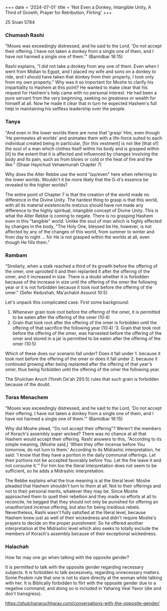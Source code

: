 +++
date = '2024-07-01'
title = 'Not Even a Donkey, Intangible Unity, A Third of Growth, Prayer for Retribution, Flirting'
+++

25 Sivan 5784

### Chumash Rashi

"Moses was exceedingly distressed, and he said to the Lord, 'Do not accept their offering. I have not taken a donkey from a single one of them, and I have not harmed a single one of them.'" (Bamidbar 16:15)

Rashi explains, "I did not take a donkey from any one of them. Even when I went from Midian to Egypt, and I placed my wife and sons on a donkey to ride, and I should have taken that donkey from their property, I took only from my own property." Why was it so important for Moshe to clarify his impartiality to Hashem at this point? He wanted to make clear that his request for Hashem's help came with no personal interest. He had been a pure servant from the very beginning, seeking no greatness or wealth for himself at all. Now he made it clear that in turn he expected Hashem's full help in maintaining his selfless leadership over the people.

### Tanya

"And even in the lower worlds there are none that 'grasp' Him, even though 'He permeates all worlds' and animates them with a life-force suited to each individual created being in particular, [for this vestment] is not like [that of] the soul of a man which clothes itself within his body and is grasped within [it] to the extent that it is affected and influenced by changes involving the body and its pain, such as from blows or cold or the heat of fire and the like." (Shaar Hayichud Vehaemunah Chapter 7)

Why does the Alter Rebbe use the word "וְגַם/even" here when referring to the lower worlds. Wouldn't it be more likely that the G-d's essence be revealed to the higher worlds?

The entire point of Chapter 7 is that the creation of the world made no difference in the Divine Unity. The hardest thing to grasp is that this world, with all its material existence/its metzius should have not made any difference to the highly spiritual, intangible concept of Divine Unity. This is what the Alter Rebbe is coming to negate. There is no grasping Hashem even in this "tangible" world. Unlike the soul of man which is highly effected by changes in the body, "The Holy One, blessed be He, however, is not affected by any of the changes of this world, from summer to winter and from day to night ... for He is not grasped within the worlds at all, even though He fills them."

### Rambam

"Similarly, when a stalk reached a third of its growth before the offering of the omer, one uprooted it and then replanted it after the offering of the omer, and it increased in size. There is a doubt whether it is forbidden because of the increase in size until the offering of the omer the following year or it is not forbidden because it took root before the offering of the omer." (Sefer Kedushah, Ma'achalot Assurot 10:5)

Let's unpack this complicated case. First some background:

1. Whenever grain took root before the offering of the omer, it is permitted to be eaten after the offering of the omer (10:4)
2. Grain that took root after the offering of the omer is forbidden until the offering of that sacrifice the following year (10:4)
'3. Grain that took root before the offering of the omer, was harvested before the offering of the omer and stored in a jar is permitted to be eaten after the offering of the omer (10:5)

Which of these does our scenario fall under? Does it fall under 1. because it took root before the offering of the omer or does it fall under 2. because it continued growing after being replanted after the offering of that year's omer, thus being forbidden until the offering of the omer the following year.

The Shulchan Aruch (Yoreh De'ah 293:5) rules that such grain is forbidden because of the doubt.

### Toras Menachem

"Moses was exceedingly distressed, and he said to the Lord, 'Do not accept their offering. I have not taken a donkey from a single one of them, and I have not harmed a single one of them.'" (Bamidbar 16:15)

Why did Moshe plead, "Do not accept their offering"? Weren't the members of Korach's assembly super wicked? There was no chance at all that Hashem would accept their offering. Rashi answers to this, "According to its simple meaning, [Moshe said,] 'When they offer incense before You tomorrow, do not turn to them.' According to its Midrashic interpretation, he said: 'I know that they have a portion in the daily communal offerings. Let their portions not be accepted favorably before You. Let the fire leave it and not consume it.'" For him too the literal interpretation does not seem to be sufficient, so he adds a Midrashic interpretation.

The Rebbe explains what the true meaning is at the literal level: Moshe pleaded that Hashem shouldn't turn to _them_ at all. Not to their offerings and not to their personal merits, whatever they may be. Since Moshe approached them to quell their rebellion and they made no efforts at all to reconcile, he begged that they should not only be punished for offering an unauthorized incense offering, but also for being insidious rebels. Nevertheless, Rashi wasn't fully satisfied at the literal level, because Hashem knew just as well of their wickedness and didn't require Moshe's prayers to decide on the proper punishment. So he offered another interpretation at the Midrashic level which also seeks to totally exclude the members of Korach's assembly because of their exceptional wickedness.

### Halachah

How far may one go when talking with the opposite gender?

It is permitted to talk with the opposite gender regarding necessary subjects. It is forbidden to talk excessively, regarding unnecessary matters. Some Poskim rule that one is not to stare directly at the woman while talking with her. It is Biblically forbidden to flirt with the opposite gender due to a negative command, and doing so is included in Yaharog Veal Yavor (die and don't transgress).

https://shulchanaruchharav.com/conversations-with-the-opposite-gender/

